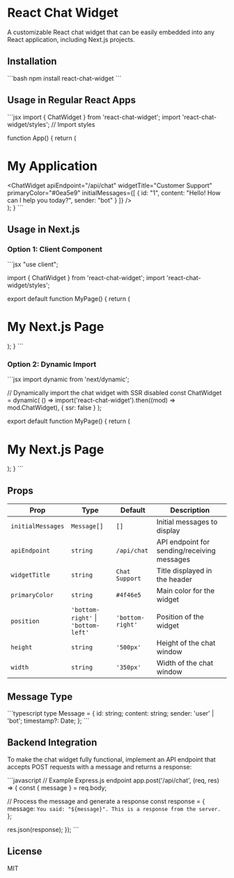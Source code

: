 # React Chat Widget

A customizable React chat widget that can be easily embedded into any React application, including Next.js projects.

## Installation

\`\`\`bash
npm install react-chat-widget
\`\`\`

## Usage in Regular React Apps

\`\`\`jsx
import { ChatWidget } from 'react-chat-widget';
import 'react-chat-widget/styles'; // Import styles

function App() {
  return (
    <div>
      <h1>My Application</h1>
      <ChatWidget
        apiEndpoint="/api/chat"
        widgetTitle="Customer Support"
        primaryColor="#0ea5e9"
        initialMessages={[
          { id: "1", content: "Hello! How can I help you today?", sender: "bot" }
        ]}
      />
    </div>
  );
}
\`\`\`

## Usage in Next.js

### Option 1: Client Component

\`\`\`jsx
"use client";

import { ChatWidget } from 'react-chat-widget';
import 'react-chat-widget/styles';

export default function MyPage() {
  return (
    <div>
      <h1>My Next.js Page</h1>
      <ChatWidget
        apiEndpoint="/api/chat"
        widgetTitle="Customer Support"
      />
    </div>
  );
}
\`\`\`

### Option 2: Dynamic Import

\`\`\`jsx
import dynamic from 'next/dynamic';

// Dynamically import the chat widget with SSR disabled
const ChatWidget = dynamic(
  () => import('react-chat-widget').then((mod) => mod.ChatWidget),
  { ssr: false }
);

export default function MyPage() {
  return (
    <div>
      <h1>My Next.js Page</h1>
      <ChatWidget
        apiEndpoint="/api/chat"
        widgetTitle="Customer Support"
      />
    </div>
  );
}
\`\`\`

## Props

| Prop | Type | Default | Description |
|------|------|---------|-------------|
| `initialMessages` | `Message[]` | `[]` | Initial messages to display |
| `apiEndpoint` | `string` | `/api/chat` | API endpoint for sending/receiving messages |
| `widgetTitle` | `string` | `Chat Support` | Title displayed in the header |
| `primaryColor` | `string` | `#4f46e5` | Main color for the widget |
| `position` | `'bottom-right'` \| `'bottom-left'` | `'bottom-right'` | Position of the widget |
| `height` | `string` | `'500px'` | Height of the chat window |
| `width` | `string` | `'350px'` | Width of the chat window |

## Message Type

\`\`\`typescript
type Message = {
  id: string;
  content: string;
  sender: 'user' | 'bot';
  timestamp?: Date;
};
\`\`\`

## Backend Integration

To make the chat widget fully functional, implement an API endpoint that accepts POST requests with a message and returns a response:

\`\`\`javascript
// Example Express.js endpoint
app.post('/api/chat', (req, res) => {
  const { message } = req.body;

  // Process the message and generate a response
  const response = {
    message: `You said: "${message}". This is a response from the server.`
  };

  res.json(response);
});
\`\`\`

## License

MIT
